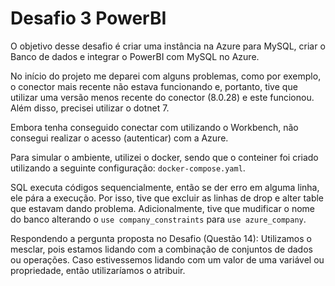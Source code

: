 # Desafio 3 PowerBI
O objetivo desse desafio é criar uma instância na Azure para MySQL, criar o Banco de dados e integrar o PowerBI com MySQL no Azure.

No início do projeto me deparei com alguns problemas, como por exemplo, o conector mais recente não estava funcionando e, portanto, tive que utilizar uma versão menos recente do conector (8.0.28) e este funcionou. Além disso, precisei utilizar o dotnet 7.

Embora tenha conseguido conectar com utilizando o Workbench, não consegui realizar o acesso (autenticar) com a Azure.

Para simular o ambiente, utilizei o docker, sendo que o conteiner foi criado utilizando a seguinte configuração: ``docker-compose.yaml``. 

SQL executa códigos sequencialmente, então se der erro em alguma linha, ele pára a execução. Por isso, tive que excluir as linhas de drop e alter table que estavam dando problema. Adicionalmente, tive que mudificar o nome do banco alterando o ``use company_constraints`` para ``use azure_company``.

Respondendo a pergunta proposta no Desafio (Questão 14):
Utilizamos o mesclar, pois estamos lidando com a combinação de conjuntos de dados ou operações. Caso estivessemos lidando com um valor de uma variável ou propriedade, então utilizaríamos o atribuir.
